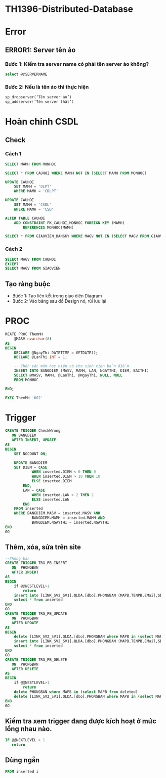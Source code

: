 # TH1396-Distributed-Database

# Error
## ERROR1: Server tên ảo
### Bước 1: Kiểm tra server name có phải tên server ảo không?
```SQL
select @@SERVERNAME
```

### Bước 2: Nếu là tên ảo thì thực hiện
```SQL
sp_dropserver(‘Tên server ảo’)
sp_addserver(‘Tên server thật’)
```

# Hoàn chỉnh CSDL
## Check 
### Cách 1
```SQL
SELECT MAMH FROM MONHOC

SELECT * FROM CAUHOI WHERE MAMH NOT IN (SELECT MAMH FROM MONHOC)

UPDATE CAUHOI
	SET MAMH = 'DLPT'
	WHERE MAMH = 'CDLPT'

UPDATE CAUHOI
	SET MAMH = 'CSDL'
	WHERE MAMH = 'CSD'

ALTER TABLE CAUHOI
	ADD CONSTRAINT FK_CAUHOI_MONHOC FOREIGN KEY (MAMH)
		REFERENCES MONHOC(MAMH)

SELECT * FROM GIAOVIEN_DANGKY WHERE MAGV NOT IN (SELECT MAGV FROM GIAOVIEN)
```

### Cách 2
```SQL
SELECT MAGV FROM CAUHOI
EXCEPT
SELECT MAGV FROM GIAOVIEN
```

## Tạo ràng buộc
- Bước 1: Tạo liên kết trong giao diện Diagram
- Bước 2: Vào bảng sau đó Design nó, rùi lưu lại

# PROC
```SQL
REATE PROC ThemMH
	@MASV nvarchar(8)
AS
BEGIN 
	DECLARE @NgayThi DATETIME = GETDATE();
	DECLARE @LanThi INT = 1;

	-- Chèn các môn học hiện có cho sinh vien bản điểm
	INSERT INTO BANGDIEM (MASV, MAMH, LAN, NGAYTHI, DIEM, BAITHI)
	SELECT @MASV, MAMH, @LanThi, @NgayThi, NULL, NULL
	FROM MONHOC

END;

EXEC ThemMH '002'
```

# Trigger
```SQL
CREATE TRIGGER CheckWrong
   ON BANGDIEM
   AFTER INSERT, UPDATE
AS 
BEGIN
	SET NOCOUNT ON;

	UPDATE BANGDIEM
	SET DIEM = CASE
			WHEN inserted.DIEM < 0 THEN 0
			WHEN inserted.DIEM > 10 THEN 10
			ELSE inserted.DIEM
		END,
		LAN = CASE
			WHEN inserted.LAN > 2 THEN 2
			ELSE inserted.LAN
		END
	FROM inserted
	WHERE BANGDIEM.MASV = inserted.MASV AND
			BANGDIEM.MAMH = inserted.MAMH AND
			BANGDIEM.NGAYTHI = inserted.NGAYTHI
END
GO
```

## Thêm, xóa, sửa trên site
```SQL
--Phòng ban
CREATE TRIGGER TRG_PB_INSERT
   ON  PHONGBAN
   AFTER INSERT
AS 
BEGIN
	if @@NESTLEVEL>1
		return
	insert into [LINK_SV2_SV1].QLDA.[dbo].PHONGBAN (MAPB,TENPB,EMail,SDT)
	select * from inserted
END
GO
CREATE TRIGGER TRG_PB_UPDATE
   ON  PHONGBAN
   AFTER UPDATE
AS 
BEGIN
	delete [LINK_SV2_SV1].QLDA.[dbo].PHONGBAN where MAPB in (select MAPB from inserted)
	insert into [LINK_SV2_SV1].QLDA.[dbo].PHONGBAN (MAPB,TENPB,EMail,SDT)
	select * from inserted
END
GO
CREATE TRIGGER TRG_PB_DELETE
   ON  PHONGBAN
   AFTER DELETE
AS 
BEGIN
	if @@NESTLEVEL>1
		return
	delete PHONGBAN where MAPB in (select MAPB from deleted)
	delete [LINK_SV2_SV1].QLDA.[dbo].PHONGBAN where MAPB in (select MAPB from deleted)
END
GO

```

## Kiểm tra xem trigger đang được kích hoạt ở mức lồng nhau nào.
```SQL
IF @@NEXTLEVEL > 1
   return 
```

## Dùng ngắn
```SQL
FROM inserted i
```
